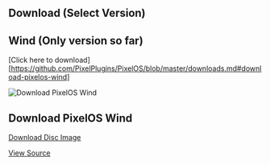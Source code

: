 ## Download (Select Version)
## Wind (Only version so far)
[Click here to download][https://github.com/PixelPlugins/PixelOS/blob/master/downloads.md#download-pixelos-wind]

![Download PixelOS Wind](https://cdn2.iconfinder.com/data/icons/weather-24/256/High_Wind-512.png)

## Download PixelOS Wind
[Download Disc Image](https://raw.githubusercontent.com/PixelPlugins/PixelOS/master/wind/pixelos.img)

[View Source](https://raw.githubusercontent.com/PixelPlugins/PixelOS/master/wind/pixelos.asm)
